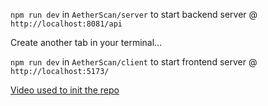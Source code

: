 `npm run dev` in `AetherScan/server` to start backend server @ `http://localhost:8081/api`

Create another tab in your terminal...

`npm run dev` in `AetherScan/client` to start frontend server @ `http://localhost:5173/`


[Video used to init the repo](https://www.youtube.com/watch?v=mKmxc8TcWQ8)

